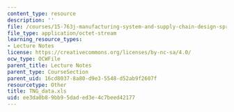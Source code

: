 ```yaml
---
content_type: resource
description: ''
file: /courses/15-763j-manufacturing-system-and-supply-chain-design-spring-2005/ee3da0b89bb95daded3e4c7beed42177_tng_data.xls
file_type: application/octet-stream
learning_resource_types:
- Lecture Notes
license: https://creativecommons.org/licenses/by-nc-sa/4.0/
ocw_type: OCWFile
parent_title: Lecture Notes
parent_type: CourseSection
parent_uid: 16cd8037-8a80-d9e3-5548-d52ab9f2607f
resourcetype: Other
title: TNG_data.xls
uid: ee3da0b8-9bb9-5dad-ed3e-4c7beed42177
---
```

